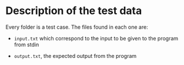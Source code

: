 # Description of the test data

Every folder is a test case. The files found in each one are:

* `input.txt` which correspond to the input to be given to the program
  from stdin

* `output.txt`, the expected output from the program

